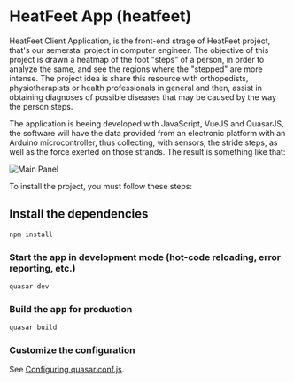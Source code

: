 # HeatFeet App (heatfeet)

HeatFeet Client Application, is the front-end strage of HeatFeet project, that's our semerstal project in computer engineer. The objective of this project is drawn a heatmap of the foot  "steps" of a person, in order to analyze the same, and see the regions where the "stepped" are more intense. The project idea is share this resource with orthopedists, physiotherapists or health professionals in general and then, assist in obtaining diagnoses of possible diseases that may be caused by the way the person steps.

The application is beeing developed with JavaScript, VueJS and QuasarJS, the software will have the data provided from an electronic platform with an Arduino microcontroller, thus collecting, with sensors, the stride steps, as well as the force exerted on those strands. The result is something like that:

![Main Panel](https://raw.githubusercontent.com/nicolaslima321/heatfeet-client/master/HeatFeet%20Main%20Panel.jpeg "HeatFeet Main Panel")

To install the project, you must follow these steps:

## Install the dependencies
```bash
npm install
```

### Start the app in development mode (hot-code reloading, error reporting, etc.)
```bash
quasar dev
```


### Build the app for production
```bash
quasar build
```

### Customize the configuration
See [Configuring quasar.conf.js](https://quasar.dev/quasar-cli/quasar-conf-js).
